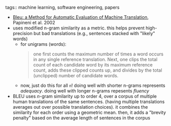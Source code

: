 tags:: machine learning, software engineering, papers

- [Bleu: a Method for Automatic Evaluation of Machine Translation](https://aclanthology.org/P02-1040/), Papineni et al. 2002
- uses modified n-gram similarity as a metric. this helps prevent high-precision but bad translations (e.g., sentences stacked with "likely" words)
	- for unigrams (words):
	  > one first counts the maximum number of times a word occurs in any single reference translation. Next, one clips the total count of each candidate word by its maximum reference count, adds these clipped counts up, and divides by the total (unclipped) number of candidate words.
	- now, just do this for all `n`! doing well with shorter n-grams represents *adequacy*. doing well with longer n-grams repesents *fluency*
- BLEU uses *n*-gram similarity up to order 4, over a corpus of multiple human translations of the same sentences. (having multiple translations averages out over possible translation choices). it combines the similarity for each order using a geometric mean. then, it adds a "brevity penalty" based on the average length of sentences in the corpus